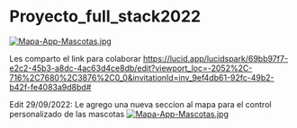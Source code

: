 # Proyecto_full_stack2022

[![Mapa-App-Mascotas.jpg](https://i.postimg.cc/fLYsrj2n/Mapa-App-Mascotas.jpg)](https://postimg.cc/Q9NvB5Z0)

Les comparto el link para colaborar 
https://lucid.app/lucidspark/69bb97f7-e2c2-45b3-a8dc-4ac63d4ce8db/edit?viewport_loc=-2052%2C-716%2C7680%2C3876%2C0_0&invitationId=inv_9ef4db61-92fc-49b2-b42f-fe4083a9d8bd#

Edit 29/09/2022:
Le agrego una nueva seccion al mapa para el control personalizado de las mascotas
[![Mapa-App-Mascotas.jpg](https://i.postimg.cc/3NBWDVZf/Mapa-App-Mascotas.jpg)](https://postimg.cc/m1PTvdJ7)